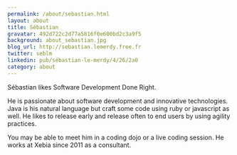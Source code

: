 ```yaml
---
permalink: /about/sebastian.html
layout: about
title: Sébastian
gravatar: 492d722c2d77a5816f0e600bd2c3a9f5
background: about_sebastian.jpg
blog_url: http://sebastian.lemerdy.free.fr
twitter: seblm
linkedin: pub/sébastian-le-merdy/4/26/2a0
category: about
---
```


Sébastian likes Software Development Done Right.

He is passionate about software development and innovative technologies. Java is his natural language but craft some code using ruby or javascript as well. He likes to release early and release often to end users by using agility practices.

You may be able to meet him in a coding dojo or a live coding session. He works at Xebia since 2011 as a consultant.